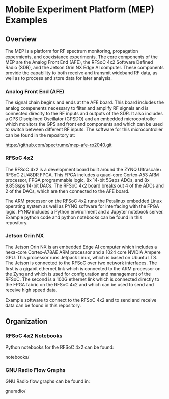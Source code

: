 # Mobile Experiment Platform (MEP) Examples

## Overview
The MEP is a platform for RF spectrum monitoring, propagation expermients, and coexistance experiments. The core components of the MEP are the Analog Front End (AFE), the RFSoC 4x2 Software Defined Radio (SDR), and the Jetson Orin NX Edge AI computer. These components provide the capability to both receive and transmit wideband RF data, as well as to process and store data for later analysis.

### Analog Front End (AFE)
The signal chain begins and ends at the AFE board. This board includes the analog compenents necessary to filter and amplify RF signals and is connected direclty to the RF inputs and outputs of the SDR. It also includes a GPS Disciplined Oscillator (GPSDO) and an embedded microcontroller which monitors the GPS and front end components and which can be used to switch between different RF inputs. The software for this microcontroller can be found in the repository at: 

https://github.com/spectrumx/mep-afe-rp2040.git


### RFSoC 4x2 
The RFSoC 4x2 is a development board built around the ZYNQ Ultrascale+ RFSoC ZU48DR FPGA. This FPGA includes a quad-core Cortex-A53 ARM processor, FPGA programmable logic, 8x 14-bit 5Gsps ADCs, and 8x 9.85Gsps 14-bit DACs. The RFSoC 4x2 board breaks out 4 of the ADCs and 2 of the DACs, which are then connected to the AFE board. 

The ARM processor on the RFSoC 4x2 runs the Petalinux embedded Linux operating system as well as PYNQ software for interfacing with the FPGA logic. PYNQ includes a Python environment and a Jupyter notebook server. Example python code and python notebooks can be found in this repository. 

### Jetson Orin NX

The Jetson Orin NX is an embedded Edge AI computer which includes a hexa-core Cortex-A78AE ARM processor and a 1024 core NVIDIA Ampere GPU. This processor runs Jetpack Linux, which is based on Ubuntu LTS. The Jetson is connected to the RFSoC over two network interfaces. The first is a gigabit ethernet link which is connected to the ARM processor on the Zynq and which is used for configuration and management of the RFSoC. The second is a 100G ethernet link which is connected directly to the FPGA fabric on the RFSoC 4x2 and which can be used to send and receive high speed data.  

Example software to connect to the RFSoC 4x2 and to send and receive data can be found in this repository.  

## Organization
### RFSoC 4x2 Notebooks
Python notebooks for the RFSoC 4x2 can be found:

notebooks/

### GNU Radio Flow Graphs
GNU Radio flow graphs can be found in: 

gnuradio/

